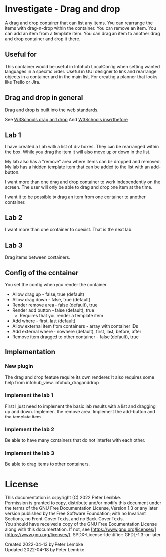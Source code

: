 # Investigate - Drag and drop

A drag and drop container that can list any items. You can rearrange the items with drag-n-drop within the container.
You can remove an item. You can add an item from a template item.
You can drag an item to another drag and drop container and drop it there.

## Useful for

This container would be useful in Infohub LocalConfig when setting wanted languages in a specific order.
Useful in GUI designer to link and rearrange objects in a container and in the main list.
For creating a planner that looks like Trello or Jira.

## Drag and drop in general

Drag and drop is built into the web standards.

See [W3Schools drag and drop](https://www.w3schools.com/HTML/html5_draganddrop.asp)
And [W3Schools insertbefore](https://www.w3schools.com/jsref/met_node_insertbefore.asp)

## Lab 1
I have created a Lab with a list of div boxes. They can be rearranged within the box.
While you drag the item it will also move up or down in the list.

My lab also has a "remove" area where items can be dropped and removed.
My lab has a hidden template item that can be added to the list with an add-button.

I want more than one drag and drop container to work independently on the screen.
The user will only be able to drag and drop one item at the time.

I want it to be possible to drag an item from one container to another container.

## Lab 2
I want more than one container to coexist. That is the next lab.

## Lab 3
Drag items between containers.

## Config of the container

You set the config when you render the container. 

* Allow drag up - false, true (default)
* Allow drag down - false, true (default)
* Render remove area - false (default), true
* Render add button - false (default), true 
  * Requires that you render a template item
* Add where - first, last (default)
* Allow external item from containers - array with container IDs
* Add external where - nowhere (default), first, last, before, after
* Remove item dragged to other container - false (default), true

## Implementation

### New plugin
The drag and drop feature require its own renderer. It also requires some help from infohub_view.
infohub_draganddrop

### Implement the lab 1
First I just need to implement the basic lab results with a list and dragging up and down.
Implement the remove area.
Implement the add-button and the template item. 

### Implement the lab 2
Be able to have many containers that do not interfer with each other.

### Implement the lab 3
Be able to drag items to other containers.

# License
This documentation is copyright (C) 2022 Peter Lembke.  
Permission is granted to copy, distribute and/or modify this document under the terms of the GNU Free Documentation License, Version 1.3 or any later version published by the Free Software Foundation; with no Invariant Sections, no Front-Cover Texts, and no Back-Cover Texts.  
You should have received a copy of the GNU Free Documentation License along with this documentation. If not, see [https://www.gnu.org/licenses/](https://www.gnu.org/licenses/).  SPDX-License-Identifier: GFDL-1.3-or-later

Created 2022-04-13 by Peter Lembke  
Updated 2022-04-18 by Peter Lembke  
